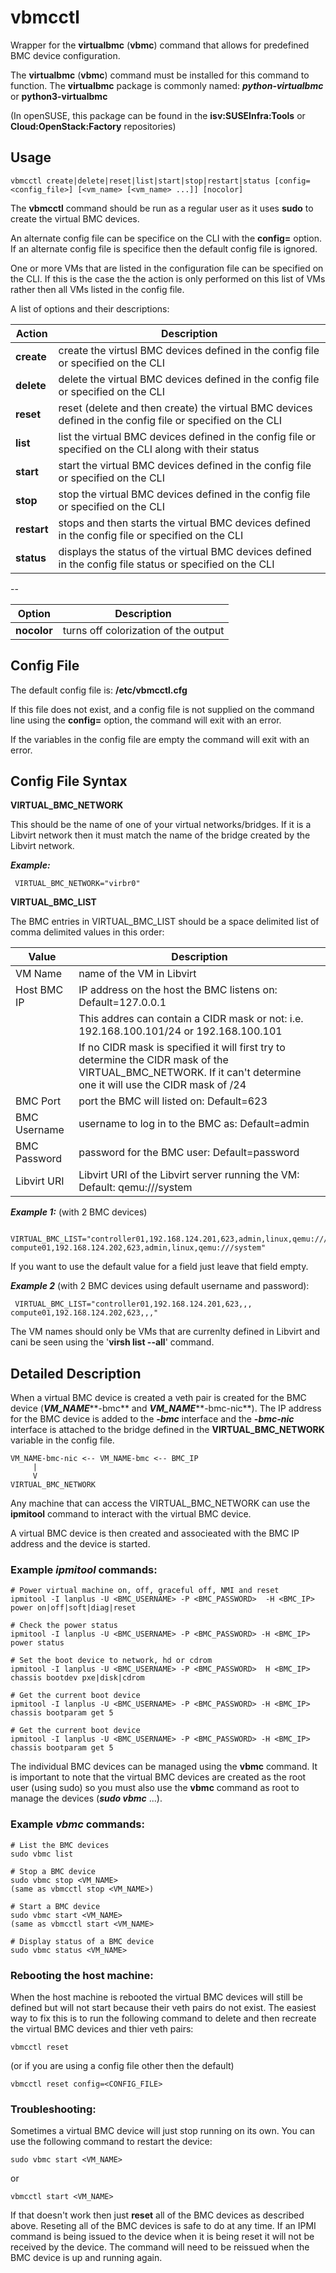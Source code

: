 # vbmcctl
Wrapper for the **virtualbmc** (**vbmc**) command that allows for predefined BMC device configuration.

The **virtualbmc** (**vbmc**) command must be installed for this command to function. The **virtualbmc** package is commonly named: ***python-virtualbmc*** or **python3-virtualbmc**

(In openSUSE, this package can be found in the **isv:SUSEInfra:Tools** or **Cloud:OpenStack:Factory** repositories)


## Usage
```
vbmcctl create|delete|reset|list|start|stop|restart|status [config=<config_file>] [<vm_name> [<vm_name> ...]] [nocolor]
```
The **vbmcctl** command should be run as a regular user as it uses **sudo** to create the virtual BMC devices. 

An alternate config file can be specifice on the CLI with the **config=** option. If an alternate config file is specifice then the default config file is ignored.

One or more VMs that are listed in the configuration file can be specified on the CLI. If this is the case the the action is only performed on this list of VMs rather then all VMs listed in the config file.

A list of options and their descriptions:

Action | Description
------------ | -------------
**create** |		create the virtusl BMC devices defined in the config file or specified on the CLI
**delete** |		delete the virtual BMC devices defined in the config file or specified on the CLI
**reset** |	reset (delete and then create) the virtual BMC devices defined in the config file or specified on the CLI
**list** |		list the virtual BMC devices defined in the config file or specified on the CLI along with their status
**start** |	start the virtual BMC devices defined in the config file or specified on the CLI
**stop** |	stop the virtual BMC devices defined in the config file or specified on the CLI
**restart** |	stops and then starts the virtual BMC devices defined in the config file or specified on the CLI
**status** |		displays the status of the virtual BMC devices defined in the config file status or specified on the CLI

--

Option | Description
------------ | -------------
**nocolor** |		turns off colorization of the output


## Config File
The default config file is: **/etc/vbmcctl.cfg**

If this file does not exist, and a config file is not supplied on the command line using the **config=** option, the command will exit with an error.

If the variables in the config file are empty the command will exit with an error.

## Config File Syntax

**VIRTUAL_BMC_NETWORK**

This should be the name of one of your virtual networks/bridges. If it is a Libvirt network then it must match the name of the bridge created by the Libvirt network.

***Example:***

	 VIRTUAL_BMC_NETWORK="virbr0"

**VIRTUAL_BMC_LIST**

The BMC entries in VIRTUAL_BMC_LIST should be a space delimited list of comma delimited values in this order: 

Value | Description
------------ | -------------
VM Name |  name of the VM in Libvirt
Host BMC IP |  IP address on the host the BMC listens on: Default=127.0.0.1 
            |  This addres can contain a CIDR mask or not: i.e. 192.168.100.101/24 or 192.168.100.101
            |  If no CIDR mask is specified it will first try to determine the CIDR mask of the VIRTUAL_BMC_NETWORK. If it can't determine one it will use the CIDR mask of /24
BMC Port | port the BMC will listed on: Default=623
 BMC Username |  username to log in to the BMC as: Default=admin
 BMC Password |  password for the BMC user: Default=password
Libvirt URI |  Libvirt URI of the Libvirt server running the VM: Default: qemu:///system

***Example 1:*** (with 2 BMC devices)

	 VIRTUAL_BMC_LIST="controller01,192.168.124.201,623,admin,linux,qemu:///system compute01,192.168.124.202,623,admin,linux,qemu:///system"

If you want to use the default value for a field just leave that field empty.

***Example 2*** (with 2 BMC devices using default username and password):

	 VIRTUAL_BMC_LIST="controller01,192.168.124.201,623,,, compute01,192.168.124.202,623,,,"

The VM names should only be VMs that are currenlty defined in Libvirt and cani be seen using the '**virsh list --all**' command.

## Detailed Description
When a virtual BMC device is created a veth pair is created for the BMC device (***VM_NAME*****-bmc** and ***VM_NAME*****-bmc-nic**). The IP address for the BMC device is added to the ***-bmc*** interface and the ***-bmc-nic*** interface is attached to the bridge defined in the **VIRTUAL_BMC_NETWORK** variable in the config file.

```
VM_NAME-bmc-nic <-- VM_NAME-bmc <-- BMC_IP
     |
     V
VIRTUAL_BMC_NETWORK
```
Any machine that can access the VIRTUAL_BMC_NETWORK can use the **ipmitool** command to interact with the virtual BMC device.

A virtual BMC device is then created and associeated with the BMC IP address and the device is started.

### Example *ipmitool* commands:
```
# Power virtual machine on, off, graceful off, NMI and reset
ipmitool -I lanplus -U <BMC_USERNAME> -P <BMC_PASSWORD>  -H <BMC_IP> power on|off|soft|diag|reset

# Check the power status
ipmitool -I lanplus -U <BMC_USERNAME> -P <BMC_PASSWORD> -H <BMC_IP> power status

# Set the boot device to network, hd or cdrom
ipmitool -I lanplus -U <BMC_USERNAME> -P <BMC_PASSWORD>  H <BMC_IP> chassis bootdev pxe|disk|cdrom

# Get the current boot device
ipmitool -I lanplus -U <BMC_USERNAME> -P <BMC_PASSWORD> -H <BMC_IP> chassis bootparam get 5

# Get the current boot device
ipmitool -I lanplus -U <BMC_USERNAME> -P <BMC_PASSWORD> -H <BMC_IP> chassis bootparam get 5
```

The individual BMC devices can be managed using the **vbmc** command. It is important to note that the virtual BMC devices are created as the root user (using sudo) so you must also use the **vbmc** command as root to manage the devices (***sudo vbmc*** ...).

### Example *vbmc* commands:
```
# List the BMC devices
sudo vbmc list

# Stop a BMC device
sudo vbmc stop <VM_NAME>
(same as vbmcctl stop <VM_NAME>)

# Start a BMC device
sudo vbmc start <VM_NAME>
(same as vbmcctl start <VM_NAME>

# Display status of a BMC device
sudo vbmc status <VM_NAME>
```

### Rebooting the host machine:
When the host machine is rebooted the virtual BMC devices will still be defined but will not start because their veth pairs do not exist. The easiest way to fix this is to run the following command to delete and then recreate the virtual BMC devices and thier veth pairs:
```
vbmcctl reset
```
(or if you are using a config file other then the default)
```
vbmcctl reset config=<CONFIG_FILE>
```

### Troubleshooting:
Sometimes a virtual BMC device will just stop running on its own. You can use the following command to restart the device:
```
sudo vbmc start <VM_NAME>
```
or
```
vbmcctl start <VM_NAME>
```
If that doesn't work then just **reset** all of the BMC devices as described above. Reseting all of the BMC devices is safe to do at any time. If an IPMI command is being issued to the device when it is being reset it will not be received by the device. The command will need to be reissued when the BMC device is up and running again.